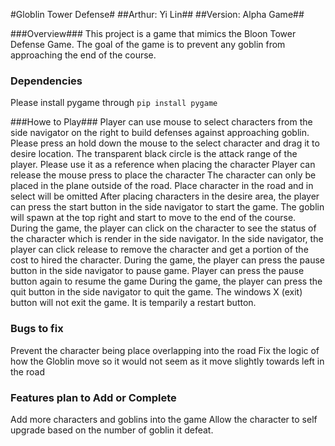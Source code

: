#Globlin Tower Defense#
##Arthur: Yi Lin##
##Version: Alpha Game##

###Overview###
This project is a game that mimics the Bloon Tower Defense Game.
The goal of the game is to prevent any goblin from approaching the end of the course.

### Dependencies ###
Please install pygame through
`pip install pygame`

###Howe to Play###
Player can use mouse to select characters from the side navigator on the right to build defenses against approaching goblin.
	Please press an hold down the mouse to the select character and drag it to desire location.
	The transparent black circle is the attack range of the player. Please use it as a reference when placing the character
Player can release the mouse press to place the character
The character can only be placed in the plane outside of the road.
	Place character in the road and in select will be omitted
After placing characters in the desire area, the player can press the start button in the side navigator to start the game.
The goblin will spawn at the top right and start to move to the end of the course.
During the game, the player can click on the character to see the status of the character which is render in the side navigator.
	In the side navigator, the player can click release to remove the character and get a portion of the cost to hired the character.
During the game, the player can press the pause button in the side navigator to pause game.
	Player can press the pause button again to resume the game
During the game, the player can press the quit button in the side navigator to quit the game.
The windows X (exit) button will not exit the game. It is temparily a restart button.

### Bugs to fix ###
Prevent the character being place overlapping into the road
Fix the logic of how the Globlin move so it would not seem as it move slightly towards left in the road

### Features plan to Add or Complete ###
Add more characters and goblins into the game
Allow the character to self upgrade based on the number of goblin it defeat.
